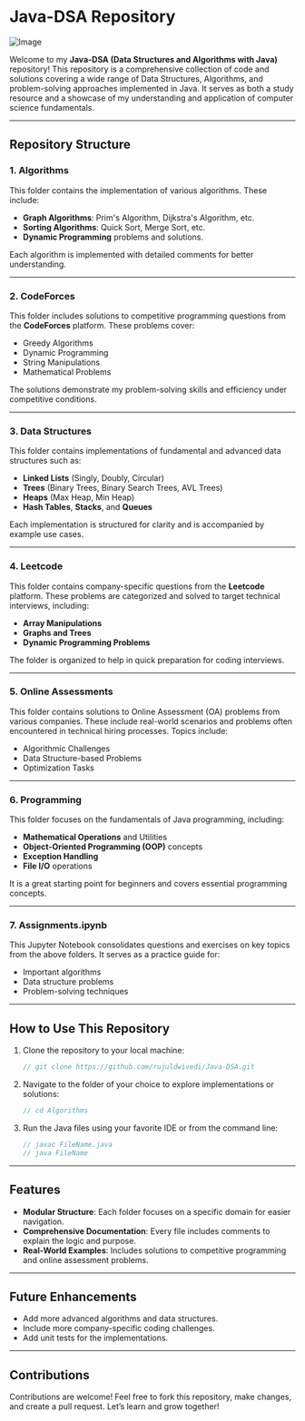# Java-DSA Repository

![Image](banner.png)

Welcome to my **Java-DSA (Data Structures and Algorithms with Java)** repository! This repository is a comprehensive collection of code and solutions covering a wide range of Data Structures, Algorithms, and problem-solving approaches implemented in Java. It serves as both a study resource and a showcase of my understanding and application of computer science fundamentals.

---

## Repository Structure

### **1. Algorithms**
This folder contains the implementation of various algorithms. These include:
- **Graph Algorithms**: Prim's Algorithm, Dijkstra's Algorithm, etc.
- **Sorting Algorithms**: Quick Sort, Merge Sort, etc.
- **Dynamic Programming** problems and solutions.

Each algorithm is implemented with detailed comments for better understanding.

---

### **2. CodeForces**
This folder includes solutions to competitive programming questions from the **CodeForces** platform. These problems cover:
- Greedy Algorithms
- Dynamic Programming
- String Manipulations
- Mathematical Problems

The solutions demonstrate my problem-solving skills and efficiency under competitive conditions.

---

### **3. Data Structures**
This folder contains implementations of fundamental and advanced data structures such as:
- **Linked Lists** (Singly, Doubly, Circular)
- **Trees** (Binary Trees, Binary Search Trees, AVL Trees)
- **Heaps** (Max Heap, Min Heap)
- **Hash Tables**, **Stacks**, and **Queues**

Each implementation is structured for clarity and is accompanied by example use cases.

---

### **4. Leetcode**
This folder contains company-specific questions from the **Leetcode** platform. These problems are categorized and solved to target technical interviews, including:
- **Array Manipulations**
- **Graphs and Trees**
- **Dynamic Programming Problems**

The folder is organized to help in quick preparation for coding interviews.

---

### **5. Online Assessments**
This folder contains solutions to Online Assessment (OA) problems from various companies. These include real-world scenarios and problems often encountered in technical hiring processes. Topics include:
- Algorithmic Challenges
- Data Structure-based Problems
- Optimization Tasks

---

### **6. Programming**
This folder focuses on the fundamentals of Java programming, including:
- **Mathematical Operations** and Utilities
- **Object-Oriented Programming (OOP)** concepts
- **Exception Handling**
- **File I/O** operations

It is a great starting point for beginners and covers essential programming concepts.

---

### **7. Assignments.ipynb**
This Jupyter Notebook consolidates questions and exercises on key topics from the above folders. It serves as a practice guide for:
- Important algorithms
- Data structure problems
- Problem-solving techniques

---

## How to Use This Repository
1. Clone the repository to your local machine:
   ```java
   // git clone https://github.com/rujuldwivedi/Java-DSA.git
   ```
2. Navigate to the folder of your choice to explore implementations or solutions:
   ```java
   // cd Algorithms
   ```
3. Run the Java files using your favorite IDE or from the command line:
   ```java
   // javac FileName.java
   // java FileName
   ```

---

## Features
- **Modular Structure**: Each folder focuses on a specific domain for easier navigation.
- **Comprehensive Documentation**: Every file includes comments to explain the logic and purpose.
- **Real-World Examples**: Includes solutions to competitive programming and online assessment problems.

---

## Future Enhancements
- Add more advanced algorithms and data structures.
- Include more company-specific coding challenges.
- Add unit tests for the implementations.

---

## Contributions
Contributions are welcome! Feel free to fork this repository, make changes, and create a pull request. Let’s learn and grow together!
